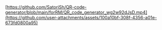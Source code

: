 


[https://github.com/SatoriSh/QR-code-generator/blob/main/forRM/QR_code_generator_wg2w92dJsD.mp4](https://github.com/user-attachments/assets/100a10bf-308f-4356-a01e-673fd0800a95)
